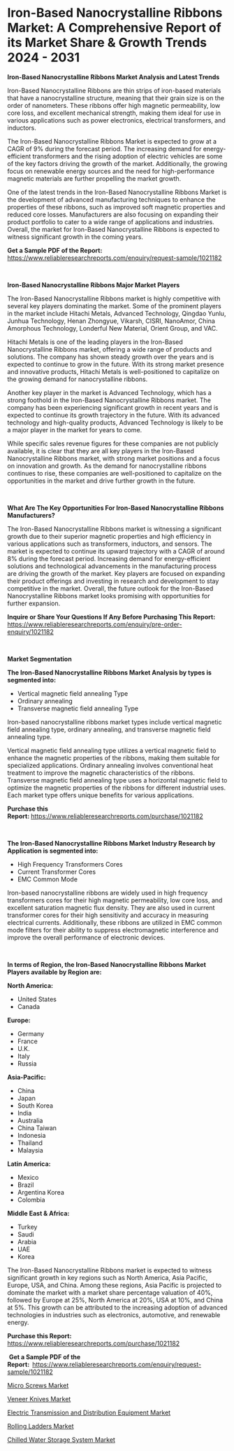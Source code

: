 <p><h1>Iron-Based Nanocrystalline Ribbons Market: A Comprehensive Report of its Market Share & Growth Trends 2024 - 2031</h1></p><p><strong>Iron-Based Nanocrystalline Ribbons Market Analysis and Latest Trends</strong></p>
<p><p>Iron-Based Nanocrystalline Ribbons are thin strips of iron-based materials that have a nanocrystalline structure, meaning that their grain size is on the order of nanometers. These ribbons offer high magnetic permeability, low core loss, and excellent mechanical strength, making them ideal for use in various applications such as power electronics, electrical transformers, and inductors.</p><p>The Iron-Based Nanocrystalline Ribbons Market is expected to grow at a CAGR of 9% during the forecast period. The increasing demand for energy-efficient transformers and the rising adoption of electric vehicles are some of the key factors driving the growth of the market. Additionally, the growing focus on renewable energy sources and the need for high-performance magnetic materials are further propelling the market growth.</p><p>One of the latest trends in the Iron-Based Nanocrystalline Ribbons Market is the development of advanced manufacturing techniques to enhance the properties of these ribbons, such as improved soft magnetic properties and reduced core losses. Manufacturers are also focusing on expanding their product portfolio to cater to a wide range of applications and industries. Overall, the market for Iron-Based Nanocrystalline Ribbons is expected to witness significant growth in the coming years.</p></p>
<p><strong>Get a Sample PDF of the Report:&nbsp;</strong> <a href="https://www.reliableresearchreports.com/enquiry/request-sample/1021182">https://www.reliableresearchreports.com/enquiry/request-sample/1021182</a></p>
<p>&nbsp;</p>
<p><strong>Iron-Based Nanocrystalline Ribbons Major Market Players</strong></p>
<p><p>The Iron-Based Nanocrystalline Ribbons market is highly competitive with several key players dominating the market. Some of the prominent players in the market include Hitachi Metals, Advanced Technology, Qingdao Yunlu, Junhua Technology, Henan Zhongyue, Vikarsh, CISRI, NanoAmor, China Amorphous Technology, Londerful New Material, Orient Group, and VAC.</p><p>Hitachi Metals is one of the leading players in the Iron-Based Nanocrystalline Ribbons market, offering a wide range of products and solutions. The company has shown steady growth over the years and is expected to continue to grow in the future. With its strong market presence and innovative products, Hitachi Metals is well-positioned to capitalize on the growing demand for nanocrystalline ribbons.</p><p>Another key player in the market is Advanced Technology, which has a strong foothold in the Iron-Based Nanocrystalline Ribbons market. The company has been experiencing significant growth in recent years and is expected to continue its growth trajectory in the future. With its advanced technology and high-quality products, Advanced Technology is likely to be a major player in the market for years to come.</p><p>While specific sales revenue figures for these companies are not publicly available, it is clear that they are all key players in the Iron-Based Nanocrystalline Ribbons market, with strong market positions and a focus on innovation and growth. As the demand for nanocrystalline ribbons continues to rise, these companies are well-positioned to capitalize on the opportunities in the market and drive further growth in the future.</p></p>
<p>&nbsp;</p>
<p><strong>What Are The Key Opportunities For Iron-Based Nanocrystalline Ribbons Manufacturers?</strong></p>
<p><p>The Iron-Based Nanocrystalline Ribbons market is witnessing a significant growth due to their superior magnetic properties and high efficiency in various applications such as transformers, inductors, and sensors. The market is expected to continue its upward trajectory with a CAGR of around 8% during the forecast period. Increasing demand for energy-efficient solutions and technological advancements in the manufacturing process are driving the growth of the market. Key players are focused on expanding their product offerings and investing in research and development to stay competitive in the market. Overall, the future outlook for the Iron-Based Nanocrystalline Ribbons market looks promising with opportunities for further expansion.</p></p>
<p><strong>Inquire or Share Your Questions If Any Before Purchasing This Report:</strong> <a href="https://www.reliableresearchreports.com/enquiry/pre-order-enquiry/1021182">https://www.reliableresearchreports.com/enquiry/pre-order-enquiry/1021182</a></p>
<p>&nbsp;</p>
<p><strong>Market Segmentation</strong></p>
<p><strong>The Iron-Based Nanocrystalline Ribbons Market Analysis by types is segmented into:</strong></p>
<p><ul><li>Vertical magnetic field annealing Type</li><li>Ordinary annealing</li><li>Transverse magnetic field annealing Type</li></ul></p>
<p><p>Iron-based nanocrystalline ribbons market types include vertical magnetic field annealing type, ordinary annealing, and transverse magnetic field annealing type. </p><p>Vertical magnetic field annealing type utilizes a vertical magnetic field to enhance the magnetic properties of the ribbons, making them suitable for specialized applications. Ordinary annealing involves conventional heat treatment to improve the magnetic characteristics of the ribbons. Transverse magnetic field annealing type uses a horizontal magnetic field to optimize the magnetic properties of the ribbons for different industrial uses. Each market type offers unique benefits for various applications.</p></p>
<p><strong>Purchase this Report:&nbsp;</strong><a href="https://www.reliableresearchreports.com/purchase/1021182">https://www.reliableresearchreports.com/purchase/1021182</a></p>
<p>&nbsp;</p>
<p><strong>The Iron-Based Nanocrystalline Ribbons Market Industry Research by Application is segmented into:</strong></p>
<p><ul><li>High Frequency Transformers Cores</li><li>Current Transformer Cores</li><li>EMC Common Mode</li></ul></p>
<p><p>Iron-based nanocrystalline ribbons are widely used in high frequency transformers cores for their high magnetic permeability, low core loss, and excellent saturation magnetic flux density. They are also used in current transformer cores for their high sensitivity and accuracy in measuring electrical currents. Additionally, these ribbons are utilized in EMC common mode filters for their ability to suppress electromagnetic interference and improve the overall performance of electronic devices.</p></p>
<p>&nbsp;</p>
<p><strong>In terms of Region, the Iron-Based Nanocrystalline Ribbons Market Players available by Region are:</strong></p>
<p>
    <p> <strong> North America: </strong>
        <ul>
            <li>United States</li>
            <li>Canada</li>
        </ul>
        </p> 
    <p> <strong> Europe: </strong>
        <ul>
            <li>Germany</li>
            <li>France</li>
            <li>U.K.</li>
            <li>Italy</li>
            <li>Russia</li>
        </ul>
        </p> 
    <p> <strong> Asia-Pacific: </strong>
        <ul>
            <li>China</li>
            <li>Japan</li>
            <li>South Korea</li>
            <li>India</li>
            <li>Australia</li>
            <li>China Taiwan</li>
            <li>Indonesia</li>
            <li>Thailand</li>
            <li>Malaysia</li>
        </ul>
        </p> 
    <p> <strong> Latin America: </strong>
        <ul>
            <li>Mexico</li>
            <li>Brazil</li>
            <li>Argentina Korea</li>
            <li>Colombia</li>
        </ul>
        </p> 
    <p> <strong> Middle East & Africa: </strong>
        <ul>
            <li>Turkey</li>
            <li>Saudi</li>
            <li>Arabia</li>
            <li>UAE</li>
            <li>Korea</li>
        </ul>
    </p>
    </p>
<p><p>The Iron-Based Nanocrystalline Ribbons market is expected to witness significant growth in key regions such as North America, Asia Pacific, Europe, USA, and China. Among these regions, Asia Pacific is projected to dominate the market with a market share percentage valuation of 40%, followed by Europe at 25%, North America at 20%, USA at 10%, and China at 5%. This growth can be attributed to the increasing adoption of advanced technologies in industries such as electronics, automotive, and renewable energy.</p></p>
<p><strong>Purchase this Report: </strong><a href="https://www.reliableresearchreports.com/purchase/1021182">https://www.reliableresearchreports.com/purchase/1021182</a></p>
<p>&nbsp;<strong>Get a Sample PDF of the Report:&nbsp;&nbsp;</strong><a href="https://www.reliableresearchreports.com/enquiry/request-sample/1021182">https://www.reliableresearchreports.com/enquiry/request-sample/1021182</a></p>
<p><strong></strong></p>
<p><p><a href="https://medium.com/@twiladurgan/micro-screws-market-exploring-market-share-market-trends-and-future-growth-cdf2331897aa">Micro Screws Market</a></p><p><a href="https://medium.com/@twiladurgan/veneer-knives-market-outlook-industry-overview-and-forecast-2024-to-2031-2763f0309ed6">Veneer Knives Market</a></p><p><a href="https://github.com/CliffMedina6/Market-Research-Report-List-3/blob/main/electric-transmission-and-distribution-equipment-market.md">Electric Transmission and Distribution Equipment Market</a></p><p><a href="https://medium.com/@twiladurgan/rolling-ladders-market-competitive-analysis-market-trends-and-forecast-to-2031-5e4f7b89e4e5">Rolling Ladders Market</a></p><p><a href="https://medium.com/@twiladurgan/chilled-water-storage-system-market-size-reveals-the-best-marketing-channels-in-global-industry-b273b010181a">Chilled Water Storage System Market</a></p></p>